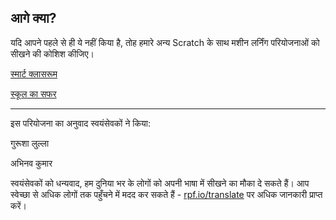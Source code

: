 ## आगे क्या?

यदि आपने पहले से ही ये नहीं किया है, तोह हमारे अन्य Scratch के साथ मशीन लर्निंग परियोजनाओं को सीखने की कोशिश कीजिए।

[स्मार्ट क्लासरूम](https://projects.raspberrypi.org/hi-IN/projects/smart-classroom)

[स्कूल का सफर](https://projects.raspberrypi.org/hi-IN/projects/journey-to-school)


***
इस परियोजना का अनुवाद स्वयंसेवकों ने किया:

गुरूशा लुल्ला

अभिनव कुमार

स्वयंसेवकों को धन्यवाद, हम दुनिया भर के लोगों को अपनी भाषा में सीखने का मौका दे सकते हैं। आप स्वेच्छा से अधिक लोगों तक पहुँचने में मदद कर सकते हैं - [rpf.io/translate](https://rpf.io/translate) पर अधिक जानकारी प्राप्त करें।